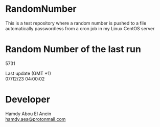 # RandomNumber    
This is a test repository where a random number is pushed to a file automatically passwordless from a cron job in my Linux CentOS server    
# Random Number of the last run   
5731
      
Last update (GMT +1)    
07/12/23 04:00:02
# Developer    
Hamdy Abou El Anein   
hamdy.aea@protonmail.com
